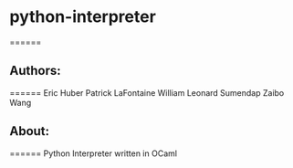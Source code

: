 # python-interpreter
======

## Authors:
======
Eric Huber
Patrick LaFontaine
William Leonard Sumendap
Zaibo Wang

## About:
======
Python Interpreter written in OCaml
